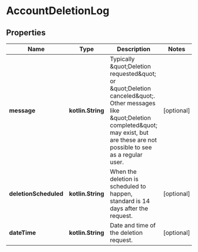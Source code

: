 
# AccountDeletionLog

## Properties
Name | Type | Description | Notes
------------ | ------------- | ------------- | -------------
**message** | **kotlin.String** | Typically \&quot;Deletion requested\&quot; or \&quot;Deletion canceled\&quot;. Other messages like \&quot;Deletion completed\&quot; may exist, but are these are not possible to see as a regular user. |  [optional]
**deletionScheduled** | **kotlin.String** | When the deletion is scheduled to happen, standard is 14 days after the request. |  [optional]
**dateTime** | **kotlin.String** | Date and time of the deletion request. |  [optional]



